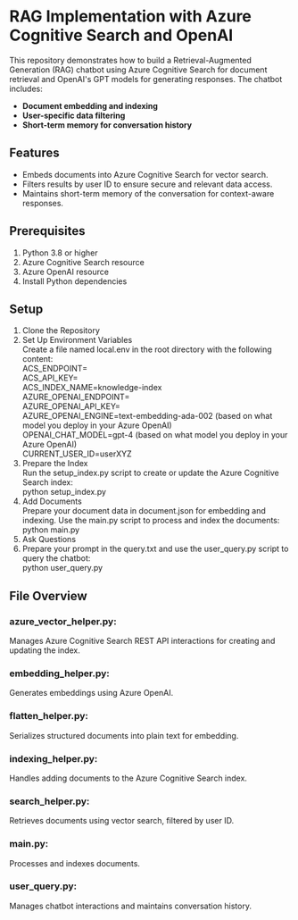 # RAG Implementation with Azure Cognitive Search and OpenAI

This repository demonstrates how to build a Retrieval-Augmented Generation (RAG) chatbot using Azure Cognitive Search for document retrieval and OpenAI's GPT models for generating responses. The chatbot includes:
- **Document embedding and indexing**
- **User-specific data filtering**
- **Short-term memory for conversation history**

## Features
- Embeds documents into Azure Cognitive Search for vector search.
- Filters results by user ID to ensure secure and relevant data access.
- Maintains short-term memory of the conversation for context-aware responses.

## Prerequisites
1. Python 3.8 or higher
2. Azure Cognitive Search resource
3. Azure OpenAI resource
4. Install Python dependencies

## Setup
1. Clone the Repository  
2. Set Up Environment Variables  
Create a file named local.env in the root directory with the following content:  
ACS_ENDPOINT=<Your Azure Cognitive Search Endpoint>  
ACS_API_KEY=<Your Azure Cognitive Search API Key>  
ACS_INDEX_NAME=knowledge-index  
AZURE_OPENAI_ENDPOINT=<Your Azure OpenAI Endpoint>  
AZURE_OPENAI_API_KEY=<Your Azure OpenAI API Key>   
AZURE_OPENAI_ENGINE=text-embedding-ada-002 (based on what model you deploy in your Azure OpenAI)   
OPENAI_CHAT_MODEL=gpt-4 (based on what model you deploy in your Azure OpenAI)  
CURRENT_USER_ID=userXYZ  
3. Prepare the Index   
Run the setup_index.py script to create or update the Azure Cognitive Search index:   
python setup_index.py   
4. Add Documents   
Prepare your document data in document.json for embedding and indexing. Use the main.py script to process and index the documents:   
python main.py   
5. Ask Questions   
6. Prepare your prompt in the query.txt and use the user_query.py script to query the chatbot:   
python user_query.py   

## File Overview
### azure_vector_helper.py: 
Manages Azure Cognitive Search REST API interactions for creating and updating the index.
### embedding_helper.py: 
Generates embeddings using Azure OpenAI.
### flatten_helper.py: 
Serializes structured documents into plain text for embedding.
### indexing_helper.py: 
Handles adding documents to the Azure Cognitive Search index.
### search_helper.py: 
Retrieves documents using vector search, filtered by user ID.
### main.py: 
Processes and indexes documents.
### user_query.py: 
Manages chatbot interactions and maintains conversation history.
